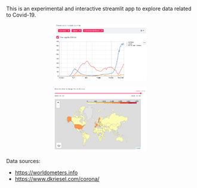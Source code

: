 This is an experimental and interactive streamlit app to explore data related to Covid-19.

<p align="center">
<img src="img/example.png" width="250"/>
</p>

<p align="center">
<img src="img/example_2.png" width="250"/>
</p>

Data sources:

- https://worldometers.info
- https://www.dkriesel.com/corona/
